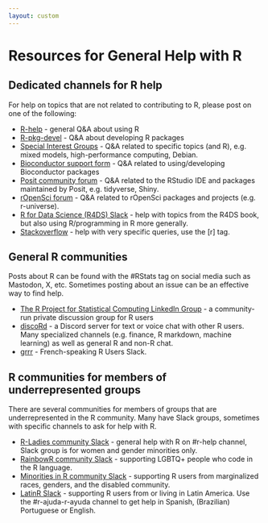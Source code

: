 ```yaml
---
layout: custom
---
```


# Resources for General Help with R

## Dedicated channels for R help

For help on topics that are not related to contributing to R, please post on one of the following:

 * [R-help](https://stat.ethz.ch/mailman/listinfo/r-help) - general Q&A about using R
 * [R-pkg-devel](https://stat.ethz.ch/mailman/listinfo/r-help) - Q&A about developing R packages
 * [Special Interest Groups](https://www.r-project.org/mail.html#special-interest-groups) - Q&A related to specific topics (and R), e.g. mixed models, high-performance computing, Debian.
 * [Bioconductor support form](https://support.bioconductor.org/) - Q&A related to using/developing Bioconductor packages
 * [Posit community forum](https://community.rstudio.com/categories) - Q&A related to the RStudio IDE and packages maintained by Posit, e.g. tidyverse, Shiny.
 * [rOpenSci forum](https://discuss.ropensci.org/) - Q&A related to rOpenSci packages and projects (e.g. r-universe).
 * [R for Data Science (R4DS) Slack](https://www.rfordatasci.com/) - help with topics from the R4DS book, but also using R/programming in R more generally.
 * [Stackoverflow](https://stackoverflow.com/) - help with very specific queries, use the [r] tag.
 
## General R communities

Posts about R can be found with the #RStats tag on social media such as Mastodon, X, etc. Sometimes posting about an issue can be an effective way to find help.

 * [The R Project for Statistical Computing LinkedIn Group](https://www.linkedin.com/groups/77616/) - a community-run private discussion group for R users
 * [discoRd](https://discord.gg/p4VezC9B) - a Discord server for text or voice chat with other R users. Many specialized channels (e.g. finance, R markdown, machine learning) as well as general R and non-R chat.
 * [grrr](https://github.com/frrrenchies/frrrenchies?tab=readme-ov-file#cat-chat-et-discussions-instantan%C3%A9es-cat) - French-speaking R Users Slack.
 
## R communities for members of underrepresented groups

There are several communities for members of groups that are underrepresented in the R community. Many have Slack groups, sometimes with specific channels to ask for help with R.

 * [R-Ladies community Slack](https://airtable.com/appJZFYABfCIdPYMR/pagw7FJB5tm2UQ55o/form) - general help with R on #r-help channel, Slack group is for women and gender minorities only.
 * [RainbowR community Slack](https://docs.google.com/forms/d/1y7SOWE3IW-fpR_5Cd4mK-CMUpFZ-hvhY4cTj34JqTVE/viewform?edit_requested=true) - supporting LGBTQ+ people who code in the R language.
 * [Minorities in R community Slack](https://mircommunity.com/about/) - supporting R users from marginalized races, genders, and the disabled community.
 * [LatinR Slack](https://latin-r.slack.com/join/shared_invite/enQtNDA3MjM3MTQwOTM1LTg3ZWMyNWU3MGI2MGM5YzU0MGU4NWE5NjYwMjBhMGZmYTQzYTA0ODZlOTE1NDc0YzIwM2NhYTJiNDQyZjMzZjc#/shared-invite/email) - supporting R users from or living in Latin America. Use the #r-ajuda-r-ayuda channel to get help in Spanish, (Brazilian) Portuguese or English.
 

